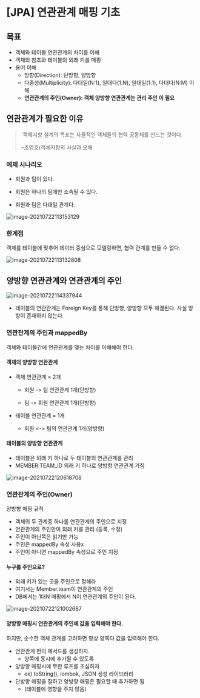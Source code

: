 # [JPA] 연관관계 매핑 기초



## 목표

- 객체와 테이블 연관관계의 차이를 이해
- 객체의 참조와 테이블의 외래 키를 매핑
- 용어 이해 
  - 방향(Direction): 단방향, 양방향 
  - 다중성(Multiplicity): 다대일(N:1), 일대다(1:N), 일대일(1:1),  다대다(N:M) 이해 
  - **연관관계의 주인(Owner): 객체 양방향 연관관계는 관리 주인 이 필요**



## 연관관계가 필요한 이유

> ‘객체지향 설계의 목표는 자율적인 객체들의  협력 공동체를 만드는 것이다.
>
> –조영호(객체지향의 사실과 오해



### 예제 시나리오

- 회원과 팀이 있다.  

- 회원은 하나의 팀에만 소속될 수 있다.  

- 회원과 팀은 다대일 관계다.

![image-20210722113153129](C:\Users\mohai\AppData\Roaming\Typora\typora-user-images\image-20210722113153129.png)

### 한계점

객체를 테이블에 맞추어 데이터 중심으로 모델링하면, 협력 관계를 만들 수 없다.



![image-20210722113132808](C:\Users\mohai\AppData\Roaming\Typora\typora-user-images\image-20210722113132808.png)

## 양방향 연관관계와 연관관계의 주인

![image-20210722114337944](C:\Users\mohai\AppData\Roaming\Typora\typora-user-images\image-20210722114337944.png)

- 테이블의 연관관계는 Foreign Key를 통해 단방향, 양방향 모두 해결된다. 사실 방향이 존재하지 않는다.



### 연관관계의 주인과 mappedBy



객체와 테이블간에 연관관계를 맺는 차이를 이해해야 한다.



#### 객체의 양방향 연관관계

- 객체 연관관계 = 2개

  - 회원 -> 팀 연관관계 1개(단방향) 

  - 팀 -> 회원 연관관계 1개(단방향)  

- 테이블 연관관계 = 1개 
  - 회원 <-> 팀의 연관관계 1개(양방향)



#### 테이블의 양방향 연관관계

- 테이블은 외래 키 하나로 두 테이블의 연관관계를 관리
- MEMBER.TEAM_ID 외래 키 하나로 양방향 연관관계 가짐

![image-20210722120618708](C:\Users\mohai\AppData\Roaming\Typora\typora-user-images\image-20210722120618708.png)



### 연관관계의 주인(Owner)

양방향 매핑 규칙

- 객체의 두 관계중 하나를 연관관계의 주인으로 지정
- 연관관계의 주인만이 외래 키를 관리 (등록, 수정)
- 주인이 아닌쪽은 읽기만 가능
- 주인은 mappedBy 속성 사용x
- 주인이 아니면 mappedBy 속성으로 주인 지정



#### 누구를 주인으로?

- 외래 키가 있는 곳을 주인으로 정해라
- 여기서는 Member.team이 연관관계의 주인
- DB에서는 1대N 매핑에서 N이 연관관계의 주인이 된다.

![image-20210722121002687](C:\Users\mohai\AppData\Roaming\Typora\typora-user-images\image-20210722121002687.png)



#### 양방향 매핑시 연관관계의 주인에 값을 입력해야 한다.

하지만, 순수한 객체 관계를 고려하면 항상 양쪽다 값을 입력해야 한다.

- 연관관계 편의 메서드를 생성하자.
  - 양쪽에 동시에 추가될 수 있도록
- 양방향 매핑시에 무한 루프를 조심하자
  - ex) toString(), lombok, JSON 생성 라이브러리
- 단방향 매핑을 잘하고 양방향 매핑은 필요할 때 추가하면 됨
  - (테이블에 영향을 주지 않음)















